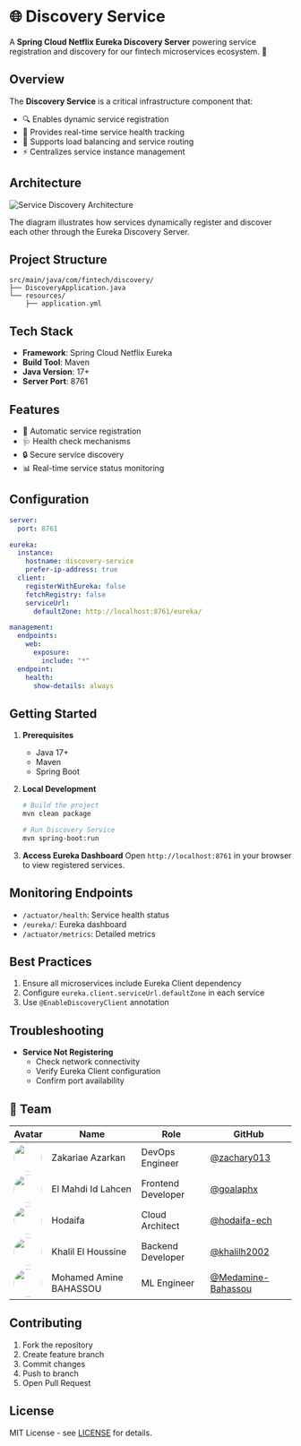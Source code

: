# 🌐 Discovery Service

A **Spring Cloud Netflix Eureka Discovery Server** powering service registration and discovery for our fintech microservices ecosystem. 🚀

## Overview

The **Discovery Service** is a critical infrastructure component that:
- 🔍 Enables dynamic service registration
- 🔄 Provides real-time service health tracking
- 🌈 Supports load balancing and service routing
- ⚡ Centralizes service instance management

## Architecture

![Service Discovery Architecture](https://miro.medium.com/v2/resize:fit:1400/0*4jCsgSrEB-zgFZY8.png)

The diagram illustrates how services dynamically register and discover each other through the Eureka Discovery Server.

## Project Structure

```
src/main/java/com/fintech/discovery/
├── DiscoveryApplication.java
└── resources/
    ├── application.yml
```

## Tech Stack

- **Framework**: Spring Cloud Netflix Eureka
- **Build Tool**: Maven
- **Java Version**: 17+
- **Server Port**: 8761

## Features

- 📡 Automatic service registration
- 🩺 Health check mechanisms
- 🔒 Secure service discovery
- 📊 Real-time service status monitoring

## Configuration

```yaml
server:
  port: 8761

eureka:
  instance:
    hostname: discovery-service
    prefer-ip-address: true
  client:
    registerWithEureka: false
    fetchRegistry: false
    serviceUrl:
      defaultZone: http://localhost:8761/eureka/

management:
  endpoints:
    web:
      exposure:
        include: "*"
  endpoint:
    health:
      show-details: always
```

## Getting Started

1. **Prerequisites**
    - Java 17+
    - Maven
    - Spring Boot

2. **Local Development**
   ```bash
   # Build the project
   mvn clean package

   # Run Discovery Service
   mvn spring-boot:run
   ```

3. **Access Eureka Dashboard**
   Open `http://localhost:8761` in your browser to view registered services.

## Monitoring Endpoints

- `/actuator/health`: Service health status
- `/eureka/`: Eureka dashboard
- `/actuator/metrics`: Detailed metrics

## Best Practices

1. Ensure all microservices include Eureka Client dependency
2. Configure `eureka.client.serviceUrl.defaultZone` in each service
3. Use `@EnableDiscoveryClient` annotation

## Troubleshooting

- **Service Not Registering**
    - Check network connectivity
    - Verify Eureka Client configuration
    - Confirm port availability

## 👥 Team

| Avatar                                                                                                  | Name | Role | GitHub |
|---------------------------------------------------------------------------------------------------------|------|------|--------|
| <img src="https://github.com/zachary013.png" width="50" height="50" style="border-radius: 50%"/>        | Zakariae Azarkan | DevOps Engineer | [@zachary013](https://github.com/zachary013) |
| <img src="https://github.com/goalaphx.png" width="50" height="50" style="border-radius: 50%"/>          | El Mahdi Id Lahcen | Frontend Developer | [@goalaphx](https://github.com/goalaphx) |
| <img src="https://github.com/hodaifa-ech.png" width="50" height="50" style="border-radius: 50%"/>       | Hodaifa | Cloud Architect | [@hodaifa-ech](https://github.com/hodaifa-ech) |
| <img src="https://github.com/khalilh2002.png" width="50" height="50" style="border-radius: 50%"/>       | Khalil El Houssine | Backend Developer | [@khalilh2002](https://github.com/khalilh2002) |
| <img src="https://github.com/Medamine-Bahassou.png" width="50" height="50" style="border-radius: 50%"/> | Mohamed Amine BAHASSOU | ML Engineer | [@Medamine-Bahassou](https://github.com/Medamine-Bahassou) |

## Contributing

1. Fork the repository
2. Create feature branch
3. Commit changes
4. Push to branch
5. Open Pull Request

## License

MIT License - see [LICENSE](LICENSE) for details.